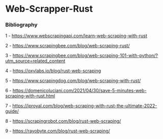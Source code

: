 # Web-Scrapper-Rust


### Bibliography

1 - https://www.webscrapingapi.com/learn-web-scraping-with-rust

2 - https://www.scrapingbee.com/blog/web-scraping-rust/

3 - https://www.scrapingbee.com/blog/web-scraping-101-with-python/?utm_source=related_content

4 - https://oxylabs.io/blog/rust-web-scraping

5 - https://www.scrapingdog.com/blog/web-scraping-with-rust/

6 - https://domenicoluciani.com/2021/04/30/save-5-minutes-web-scraping-with-rust.html

7 - https://iproyal.com/blog/web-scraping-with-rust-the-ultimate-2022-guide/

8 - https://scrapingrobot.com/blog/rust-web-scraping/

9 - https://rayobyte.com/blog/rust-web-scraping/
